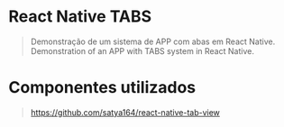 # React Native TABS

> Demonstração de um sistema de APP com abas em React Native.
> Demonstration of an APP with TABS system in React Native.

# Componentes utilizados

> https://github.com/satya164/react-native-tab-view
